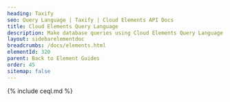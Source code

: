 ```yaml
---
heading: Taxify
seo: Query Language | Taxify | Cloud Elements API Docs
title: Cloud Elements Query Language
description: Make database queries using Cloud Elements Query Language.
layout: sidebarelementdoc
breadcrumbs: /docs/elements.html
elementId: 320
parent: Back to Element Guides
order: 45
sitemap: false
---
```


{% include ceql.md %}
